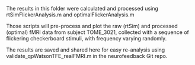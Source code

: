 The results in this folder were calculated and processed using
rtSimFlickerAnalysis.m and optimalFlickerAnalysis.m

Those scripts will pre-process and plot the raw (rtSim) and processed (optimal)
fMRI data from subject TOME_3021, collected with a sequence of flickering
checkerboard stimuli, with frequency varying randomly.

The results are saved and shared here for easy re-analysis using
validate_qpWatsonTFE_realFMRI.m in the neurofeedback Git repo.
